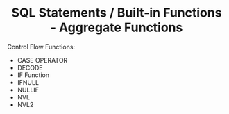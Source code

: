 <link rel="stylesheet" href="https://cdn.jsdelivr.net/npm/bootstrap-icons@1.5.0/font/bootstrap-icons.css">
<link rel="stylesheet" href="../../../source.css">

<h1 style="text-align:center">SQL Statements / Built-in Functions - Aggregate Functions </h1>

Control Flow Functions:
* CASE OPERATOR
* DECODE
* IF Function
* IFNULL
* NULLIF
* NVL
* NVL2
